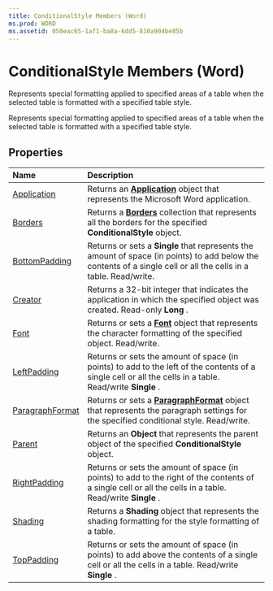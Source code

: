 ```yaml
---
title: ConditionalStyle Members (Word)
ms.prod: WORD
ms.assetid: 050eac65-1af1-ba8a-6dd5-810a904be85b
---
```



# ConditionalStyle Members (Word)
Represents special formatting applied to specified areas of a table when the selected table is formatted with a specified table style.

Represents special formatting applied to specified areas of a table when the selected table is formatted with a specified table style.


## Properties



|**Name**|**Description**|
|:-----|:-----|
|[Application](conditionalstyle-application-property-word.md)|Returns an  **[Application](application-object-word.md)** object that represents the Microsoft Word application.|
|[Borders](conditionalstyle-borders-property-word.md)|Returns a  **[Borders](borders-object-word.md)** collection that represents all the borders for the specified **ConditionalStyle** object.|
|[BottomPadding](conditionalstyle-bottompadding-property-word.md)|Returns or sets a  **Single** that represents the amount of space (in points) to add below the contents of a single cell or all the cells in a table. Read/write.|
|[Creator](conditionalstyle-creator-property-word.md)|Returns a 32-bit integer that indicates the application in which the specified object was created. Read-only  **Long** .|
|[Font](conditionalstyle-font-property-word.md)|Returns or sets a  **[Font](font-object-word.md)** object that represents the character formatting of the specified object. Read/write.|
|[LeftPadding](conditionalstyle-leftpadding-property-word.md)|Returns or sets the amount of space (in points) to add to the left of the contents of a single cell or all the cells in a table. Read/write  **Single** .|
|[ParagraphFormat](conditionalstyle-paragraphformat-property-word.md)|Returns or sets a  **[ParagraphFormat](paragraphformat-object-word.md)** object that represents the paragraph settings for the specified conditional style. Read/write.|
|[Parent](conditionalstyle-parent-property-word.md)|Returns an  **Object** that represents the parent object of the specified **ConditionalStyle** object.|
|[RightPadding](conditionalstyle-rightpadding-property-word.md)|Returns or sets the amount of space (in points) to add to the right of the contents of a single cell or all the cells in a table. Read/write  **Single** .|
|[Shading](conditionalstyle-shading-property-word.md)|Returns a  **Shading** object that represents the shading formatting for the style formatting of a table.|
|[TopPadding](conditionalstyle-toppadding-property-word.md)|Returns or sets the amount of space (in points) to add above the contents of a single cell or all the cells in a table. Read/write  **Single** .|

